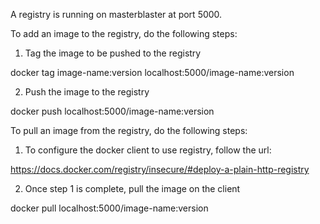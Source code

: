 A registry is running on masterblaster at port 5000.

To add an image to the registry, do the following steps:

1. Tag the image to be pushed to the registry

docker tag image-name:version localhost:5000/image-name:version

2. Push the image to the registry

docker push localhost:5000/image-name:version


To pull an image from the registry, do the following steps:

1. To configure the docker client to use registry, follow the url:

https://docs.docker.com/registry/insecure/#deploy-a-plain-http-registry

2. Once step 1 is complete, pull the image on the client

docker pull localhost:5000/image-name:version
